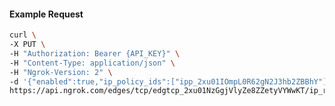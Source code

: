 <!-- Code generated for API Clients. DO NOT EDIT. -->

#### Example Request

```bash
curl \
-X PUT \
-H "Authorization: Bearer {API_KEY}" \
-H "Content-Type: application/json" \
-H "Ngrok-Version: 2" \
-d '{"enabled":true,"ip_policy_ids":["ipp_2xu01IOmpL0R62gN2J3hb2ZBBhY"]}' \
https://api.ngrok.com/edges/tcp/edgtcp_2xu01NzGgjVlyZe8ZZetyVYWwKT/ip_restriction
```
